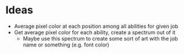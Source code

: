 # Ideas

- Average pixel color at each position among all abilities for given job
- Get average pixel color for each ability, create a spectrum out of it
  - Maybe use this spectrum to create some sort of art with the job name or something (e.g. font color)
